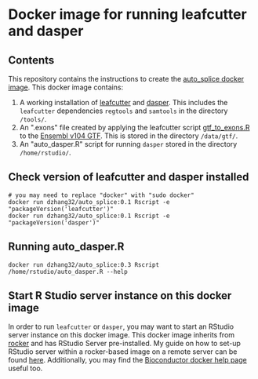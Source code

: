 # Docker image for running leafcutter and dasper

## Contents

This repository contains the instructions to create the [auto_splice docker image](https://hub.docker.com/repository/docker/dzhang32/auto_splice). This docker image contains: 
 
  1. A working installation of [leafcutter](https://github.com/davidaknowles/leafcutter) and [dasper](https://github.com/dzhang32/dasper). This includes the `leafcutter` dependencies `regtools` and `samtools` in the directory `/tools/`.
  2. An ".exons" file created by applying the leafcutter script [gtf_to_exons.R](http://davidaknowles.github.io/leafcutter/articles/Usage.html#step-3--differential-intron-excision-analysis) to the [Ensembl v104 GTF](http://ftp.ensembl.org/pub/release-104/gtf/homo_sapiens/Homo_sapiens.GRCh38.104.gtf.gz). This is stored in the directory `/data/gtf/`.
  3. An "auto_dasper.R" script for running `dasper` stored in the directory `/home/rstudio/`.

## Check version of leafcutter and dasper installed

```
# you may need to replace "docker" with "sudo docker"
docker run dzhang32/auto_splice:0.1 Rscript -e "packageVersion('leafcutter')"
docker run dzhang32/auto_splice:0.1 Rscript -e "packageVersion('dasper')"
```

## Running auto_dasper.R

```
docker run dzhang32/auto_splice:0.3 Rscript /home/rstudio/auto_dasper.R --help
```


## Start R Studio server instance on this docker image

In order to run `leafcutter` or `dasper`, you may want to start an RStudio server instance on this docker image. This docker image inherits from [rocker](https://github.com/rocker-org/rocker) and has RStudio Server pre-installed. My guide on how to set-up RStudio server within a rocker-based image on a remote server can be found [here](https://dzhang32.github.io/rutils/articles/rocker_setup.html). Additionally, you may find the [Bioconductor docker help page](https://www.bioconductor.org/help/docker/) useful too. 

